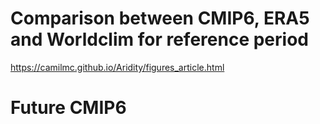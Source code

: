 # Comparison between CMIP6, ERA5 and Worldclim for reference period

https://camilmc.github.io/Aridity/figures_article.html

# Future CMIP6

